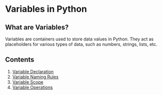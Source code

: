 # Variables in Python

## What are Variables?

Variables are containers used to store data values in Python. They act as placeholders for various types of data, such as numbers, strings, lists, etc.

## Contents

1. [Variable Declaration](01_Variable_Declaration/README.md)
2. [Variable Naming Rules](02_Variable_Naming_Rules/README.md)
3. [Variable Scope](03_Variable_Scope/README.md)
4. [Variable Operations](04_Variable_Operations/README.md)
